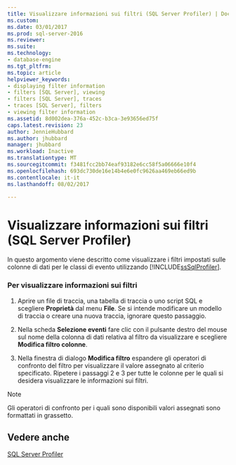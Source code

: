 ```yaml
---
title: Visualizzare informazioni sui filtri (SQL Server Profiler) | Documenti Microsoft
ms.custom: 
ms.date: 03/01/2017
ms.prod: sql-server-2016
ms.reviewer: 
ms.suite: 
ms.technology:
- database-engine
ms.tgt_pltfrm: 
ms.topic: article
helpviewer_keywords:
- displaying filter information
- filters [SQL Server], viewing
- filters [SQL Server], traces
- traces [SQL Server], filters
- viewing filter information
ms.assetid: 8d002dea-376a-452c-b3ca-3e93656ed75f
caps.latest.revision: 23
author: JennieHubbard
ms.author: jhubbard
manager: jhubbard
ms.workload: Inactive
ms.translationtype: MT
ms.sourcegitcommit: f3481fcc2bb74eaf93182e6cc58f5a06666e10f4
ms.openlocfilehash: 693dc730de16e14b4e6e0fc9626aa469eb66ed9b
ms.contentlocale: it-it
ms.lasthandoff: 08/02/2017

---
```

# <a name="view-filter-information-sql-server-profiler"></a>Visualizzare informazioni sui filtri (SQL Server Profiler)
  In questo argomento viene descritto come visualizzare i filtri impostati sulle colonne di dati per le classi di evento utilizzando [!INCLUDE[ssSqlProfiler](../../includes/sssqlprofiler-md.md)].  
  
### <a name="to-view-filter-information"></a>Per visualizzare informazioni sui filtri  
  
1.  Aprire un file di traccia, una tabella di traccia o uno script SQL e scegliere **Proprietà** dal menu **File**. Se si intende modificare un modello di traccia o creare una nuova traccia, ignorare questo passaggio.  
  
2.  Nella scheda **Selezione eventi** fare clic con il pulsante destro del mouse sul nome della colonna di dati relativa al filtro da visualizzare e scegliere **Modifica filtro colonne**.  
  
3.  Nella finestra di dialogo **Modifica filtro** espandere gli operatori di confronto del filtro per visualizzare il valore assegnato al criterio specificato. Ripetere i passaggi 2 e 3 per tutte le colonne per le quali si desidera visualizzare le informazioni sui filtri.  
  
> [!NOTE]  
>  Gli operatori di confronto per i quali sono disponibili valori assegnati sono formattati in grassetto.  
  
## <a name="see-also"></a>Vedere anche  
 [SQL Server Profiler](../../tools/sql-server-profiler/sql-server-profiler.md)  
  
  

